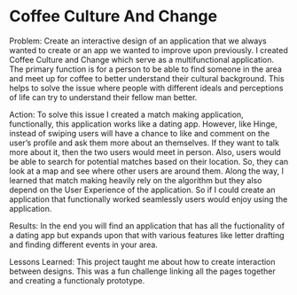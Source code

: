 # Coffee Culture And Change

Problem: Create an interactive design of an application that we always wanted to create or an app we wanted to improve upon previously. I created Coffee Culture and Change which serve as a multifunctional application. The primary function is for a person to be able to find someone in the area and meet up for coffee to better understand their cultural background. This helps to solve the issue where people with different ideals and perceptions of life can try to understand their fellow man better.

Action: To solve this issue I created a match making application, functionally, this application works like a dating app. However, like Hinge, instead of swiping users will have a chance to like and comment on the user’s profile and ask them more about an themselves. If they want to talk more about it, then the two users would meet in person. Also, users would be able to search for potential matches based on their location. So, they can look at a map and see where other users are around them. Along the way, I learned that match making heavily rely on the algorithm but they also depend on the User Experience of the application. So if I could create an application that functionally worked seamlessly users would enjoy using the application.

Results: In the end you will find an application that has all the fuctionality of a dating app but expands upon that with various features like letter drafting and finding different events in your area.

Lessons Learned: This project taught me about how to create interaction between designs. This was a fun challenge linking all the pages together and creating a functionaly prototype.
